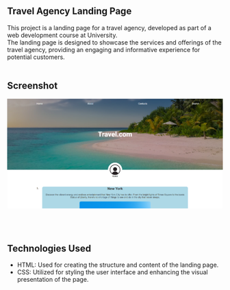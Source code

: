 ## Travel Agency Landing Page
This project is a landing page for a travel agency, developed as part of a web development course at University. <br>
The landing page is designed to showcase the services and offerings of the travel agency, providing an engaging and informative experience for potential customers. <br><br>

## Screenshot
![Alt Text](/scr.png)

<br><br>

## Technologies Used
- HTML: Used for creating the structure and content of the landing page.
- CSS: Utilized for styling the user interface and enhancing the visual presentation of the page.

